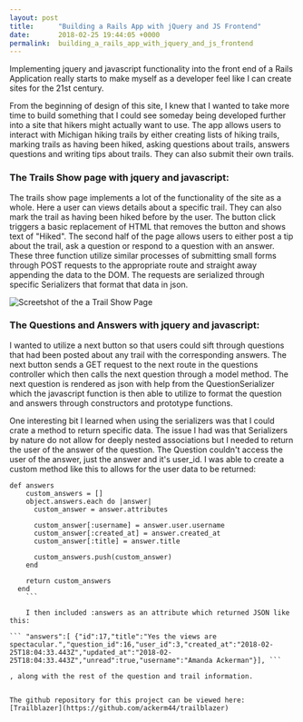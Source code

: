 ```yaml
---
layout: post
title:      "Building a Rails App with jQuery and JS Frontend"
date:       2018-02-25 19:44:05 +0000
permalink:  building_a_rails_app_with_jquery_and_js_frontend
---
```



Implementing jquery and javascript functionality into the front end of a Rails Application really starts to make myself as a developer feel like I can create sites for the 21st century.  

From the beginning of design of this site, I knew that I wanted to take more time to build something that I could see someday being developed further into a site that hikers might actually want to use.  The app allows users to interact with Michigan hiking trails by either creating lists of hiking trails, marking trails as having been hiked, asking questions about trails, answers questions and writing tips about trails.  They can also submit their own trails.  

### The Trails Show page with jquery and javascript:

The trails show page implements a lot of the functionality of the site as a whole.  Here a user can views details about a specific trail.  They can also mark the trail as having been hiked before by the user.  The button click triggers a basic replacement of HTML that removes the button and shows text of "Hiked".  The second half of the page allows users to either post a tip about the trail, ask a question or respond to a question with an answer.  These three function utilize similar processes of submitting small forms through POST requests to the appropriate route and straight away appending the data to the DOM.  The requests are serialized through specific Serializers that format that data in json.


![Screetshot of the a Trail Show Page](https://i.imgur.com/k2o2tYj.png)

### The Questions and Answers with jquery and javascript:

I wanted to utilize a next button so that users could sift through questions that had been posted about any trail with the corresponding answers.  The next button sends a GET request to the next route in the questions controller which then calls the next question through a model method.  The next question is rendered as json with help from the QuestionSerializer which the javascript function is then able to utilize to format the question and answers through constructors and prototype functions.  

One interesting bit I learned when using the serializers was that I could crate a method to return specific data.  The issue I had was that Serializers by nature do not allow for deeply nested associations but I needed to return the user of the answer of the question.  The Question couldn't access the user of the answer, just the answer and it's user_id.  I was able to create a custom method like this to allows for the user data to be returned: 

```
def answers
    custom_answers = []
    object.answers.each do |answer|
      custom_answer = answer.attributes

      custom_answer[:username] = answer.user.username
      custom_answer[:created_at] = answer.created_at
      custom_answer[:title] = answer.title

      custom_answers.push(custom_answer)
    end

    return custom_answers
  end
	```
	
	I then included :answers as an attribute which returned JSON like this: 
	
```	"answers":[ {"id":17,"title":"Yes the views are spectacular.","question_id":16,"user_id":3,"created_at":"2018-02-25T18:04:33.443Z","updated_at":"2018-02-25T18:04:33.443Z","unread":true,"username":"Amanda Ackerman"}], ```
	
, along with the rest of the question and trail information.  


The github repository for this project can be viewed here: [Trailblazer](https://github.com/ackerm44/trailblazer)
